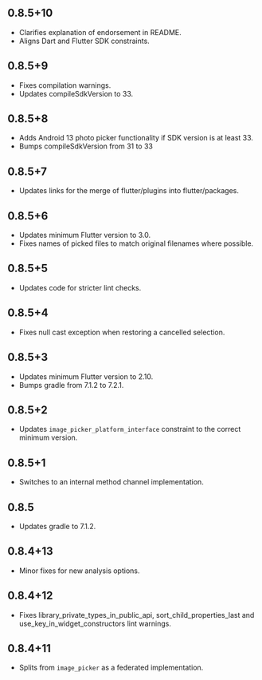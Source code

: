 ## 0.8.5+10

* Clarifies explanation of endorsement in README.
* Aligns Dart and Flutter SDK constraints.

## 0.8.5+9

* Fixes compilation warnings.
* Updates compileSdkVersion to 33.

## 0.8.5+8

* Adds Android 13 photo picker functionality if SDK version is at least 33.
* Bumps compileSdkVersion from 31 to 33

## 0.8.5+7

* Updates links for the merge of flutter/plugins into flutter/packages.

## 0.8.5+6

* Updates minimum Flutter version to 3.0.
* Fixes names of picked files to match original filenames where possible.

## 0.8.5+5

* Updates code for stricter lint checks.

## 0.8.5+4

* Fixes null cast exception when restoring a cancelled selection.

## 0.8.5+3

* Updates minimum Flutter version to 2.10.
* Bumps gradle from 7.1.2 to 7.2.1.

## 0.8.5+2

* Updates `image_picker_platform_interface` constraint to the correct minimum
  version.

## 0.8.5+1

* Switches to an internal method channel implementation.

## 0.8.5

* Updates gradle to 7.1.2.

## 0.8.4+13

* Minor fixes for new analysis options.

## 0.8.4+12

* Fixes library_private_types_in_public_api, sort_child_properties_last and use_key_in_widget_constructors
  lint warnings.

## 0.8.4+11

* Splits from `image_picker` as a federated implementation.
